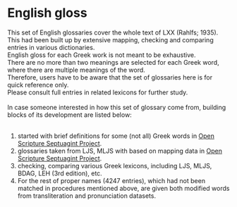# English gloss

This set of English glossaries cover the whole text of LXX (Rahlfs; 1935).<br>
This had been built up by extensive mapping, checking and comparing entries in various dictionaries.<br>
English gloss for each Greek work is not meant to be exhaustive.  
There are no more than two meanings are selected for each Greek word, where there are multiple meanings of the word.  
Therefore, users have to be aware that the set of glossaries here is for quick reference only.  
Please consult full entries in related lexicons for further study.<br>
<br>
In case someone interested in how this set of glossary come from, building blocks of its development are listed below:<br>
<br>
1. started with brief definitions for some (not all) Greek words in <a href='https://github.com/openscriptures/GreekResources'>Open Scripture Septuagint Project</a>.<br>
2. glossaries taken from LJS, MLJS with based on mapping data in <a href='https://github.com/openscriptures/GreekResources'>Open Scripture Septuagint Project</a>.<br>
3. checking, comparing various Greek lexicons, including LJS, MLJS, BDAG, LEH (3rd edition), etc.<br>
4. For the rest of proper names (4247 entries), which had not been matched in procedures mentioned above, are given both modified words from transliteration and pronunciation datasets.
